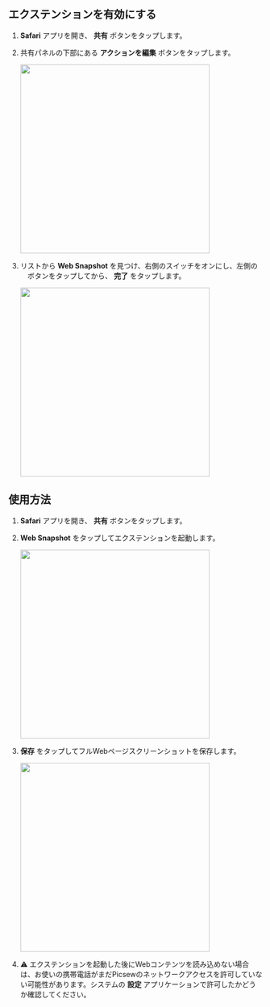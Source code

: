 ## エクステンションを有効にする

1. **Safari** アプリを開き、 **共有** ボタンをタップします。

2. 共有パネルの下部にある **アクションを編集** ボタンをタップします。

    <img src="../../assets/guide-web-snapshot-1.jpg" width="375" >


2. リストから **Web Snapshot** を見つけ、右側のスイッチをオンにし、左側の<img src="../../assets/guide-plus.png" style="height:1em !important; vertical-align:-10%">ボタンをタップしてから、 **完了** をタップします。

    <img src="../../assets/guide-web-snapshot-2.jpg" width="375" >

## 使用方法

1. **Safari** アプリを開き、 **共有** ボタンをタップします。

2. **Web Snapshot** をタップしてエクステンションを起動します。

    <img src="../../assets/guide-web-snapshot-3.jpg" width="375" >


3. **保存** をタップしてフルWebページスクリーンショットを保存します。

    <img src="../../assets/guide-web-snapshot-4.jpg" width="375" >


4. ⚠️ エクステンションを起動した後にWebコンテンツを読み込めない場合は、お使いの携帯電話がまだPicsewのネットワークアクセスを許可していない可能性があります。システムの **設定** アプリケーションで許可したかどうか確認してください。